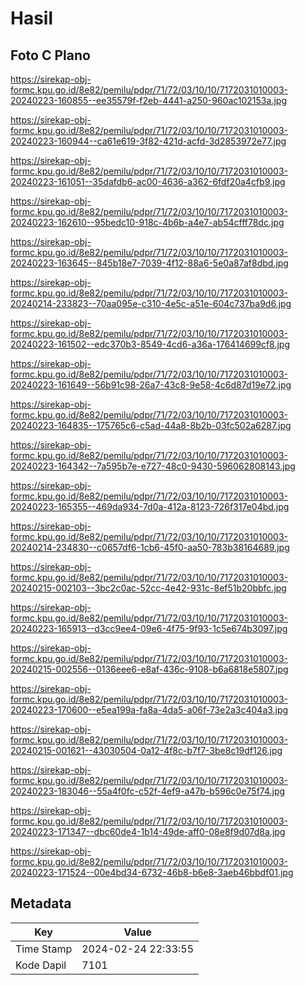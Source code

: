 # Hasil

## Foto C Plano

https://sirekap-obj-formc.kpu.go.id/8e82/pemilu/pdpr/71/72/03/10/10/7172031010003-20240223-160855--ee35579f-f2eb-4441-a250-960ac102153a.jpg

https://sirekap-obj-formc.kpu.go.id/8e82/pemilu/pdpr/71/72/03/10/10/7172031010003-20240223-160944--ca61e619-3f82-421d-acfd-3d2853972e77.jpg

https://sirekap-obj-formc.kpu.go.id/8e82/pemilu/pdpr/71/72/03/10/10/7172031010003-20240223-161051--35dafdb6-ac00-4636-a362-6fdf20a4cfb9.jpg

https://sirekap-obj-formc.kpu.go.id/8e82/pemilu/pdpr/71/72/03/10/10/7172031010003-20240223-162610--95bedc10-918c-4b6b-a4e7-ab54cfff78dc.jpg

https://sirekap-obj-formc.kpu.go.id/8e82/pemilu/pdpr/71/72/03/10/10/7172031010003-20240223-163645--845b18e7-7039-4f12-88a6-5e0a87af8dbd.jpg

https://sirekap-obj-formc.kpu.go.id/8e82/pemilu/pdpr/71/72/03/10/10/7172031010003-20240214-233823--70aa095e-c310-4e5c-a51e-604c737ba9d6.jpg

https://sirekap-obj-formc.kpu.go.id/8e82/pemilu/pdpr/71/72/03/10/10/7172031010003-20240223-161502--edc370b3-8549-4cd6-a36a-176414699cf8.jpg

https://sirekap-obj-formc.kpu.go.id/8e82/pemilu/pdpr/71/72/03/10/10/7172031010003-20240223-161649--56b91c98-26a7-43c8-9e58-4c6d87d19e72.jpg

https://sirekap-obj-formc.kpu.go.id/8e82/pemilu/pdpr/71/72/03/10/10/7172031010003-20240223-164835--175765c6-c5ad-44a8-8b2b-03fc502a6287.jpg

https://sirekap-obj-formc.kpu.go.id/8e82/pemilu/pdpr/71/72/03/10/10/7172031010003-20240223-164342--7a595b7e-e727-48c0-9430-596062808143.jpg

https://sirekap-obj-formc.kpu.go.id/8e82/pemilu/pdpr/71/72/03/10/10/7172031010003-20240223-165355--469da934-7d0a-412a-8123-726f317e04bd.jpg

https://sirekap-obj-formc.kpu.go.id/8e82/pemilu/pdpr/71/72/03/10/10/7172031010003-20240214-234830--c0657df6-1cb6-45f0-aa50-783b38164689.jpg

https://sirekap-obj-formc.kpu.go.id/8e82/pemilu/pdpr/71/72/03/10/10/7172031010003-20240215-002103--3bc2c0ac-52cc-4e42-931c-8ef51b20bbfc.jpg

https://sirekap-obj-formc.kpu.go.id/8e82/pemilu/pdpr/71/72/03/10/10/7172031010003-20240223-165913--d3cc9ee4-09e6-4f75-9f93-1c5e674b3097.jpg

https://sirekap-obj-formc.kpu.go.id/8e82/pemilu/pdpr/71/72/03/10/10/7172031010003-20240215-002556--0136eee6-e8af-436c-9108-b6a6818e5807.jpg

https://sirekap-obj-formc.kpu.go.id/8e82/pemilu/pdpr/71/72/03/10/10/7172031010003-20240223-170600--e5ea199a-fa8a-4da5-a06f-73e2a3c404a3.jpg

https://sirekap-obj-formc.kpu.go.id/8e82/pemilu/pdpr/71/72/03/10/10/7172031010003-20240215-001621--43030504-0a12-4f8c-b7f7-3be8c19df126.jpg

https://sirekap-obj-formc.kpu.go.id/8e82/pemilu/pdpr/71/72/03/10/10/7172031010003-20240223-183046--55a4f0fc-c52f-4ef9-a47b-b596c0e75f74.jpg

https://sirekap-obj-formc.kpu.go.id/8e82/pemilu/pdpr/71/72/03/10/10/7172031010003-20240223-171347--dbc60de4-1b14-49de-aff0-08e8f9d07d8a.jpg

https://sirekap-obj-formc.kpu.go.id/8e82/pemilu/pdpr/71/72/03/10/10/7172031010003-20240223-171524--00e4bd34-6732-46b8-b6e8-3aeb46bbdf01.jpg


## Metadata

| Key        | Value               |
| ---------- | ------------------- |
| Time Stamp | 2024-02-24 22:33:55 |
| Kode Dapil | 7101                |



